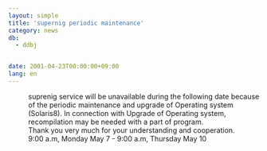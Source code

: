 ```yaml
---
layout: simple
title: 'supernig periodic maintenance'
category: news
db:
  - ddbj


date: 2001-04-23T00:00:00+09:00
lang: en
---
```


<dd>suprenig service will be unavailable during the following date because of the periodic maintenance and upgrade of Operating system (Solaris8). In connection with Upgrade of Operating system, recompilation may be needed with a part of program.<br>
<dd>Thank you very much for your understanding and cooperation.<br>
<dd>9:00 a.m, Monday May 7 - 9:00 a.m, Thursday May 10</dd>
</dd>
</dd>
